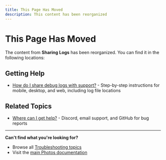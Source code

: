 ```yaml
---
title: This Page Has Moved
description: This content has been reorganized
---
```


# This Page Has Moved

The content from **Sharing Logs** has been reorganized. You can find it in the following locations:

## Getting Help
- [How do I share debug logs with support?](/photos/faq/troubleshooting) - Step-by-step instructions for mobile, desktop, and web, including log file locations

## Related Topics
- [Where can I get help?](/photos/faq/troubleshooting) - Discord, email support, and GitHub for bug reports

---

**Can't find what you're looking for?**
- Browse all [Troubleshooting topics](/photos/faq/troubleshooting)
- Visit the [main Photos documentation](/photos/)
